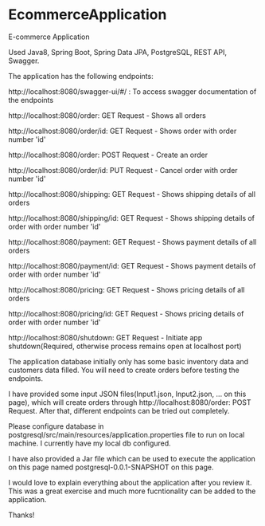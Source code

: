 # EcommerceApplication
E-commerce Application

Used Java8, Spring Boot, Spring Data JPA, PostgreSQL, REST API, Swagger.

The application has the following endpoints:

http://localhost:8080/swagger-ui/#/ : To access swagger documentation of the endpoints

http://localhost:8080/order: GET Request - Shows all orders

http://localhost:8080/order/id: GET Request - Shows order with order number 'id'

http://localhost:8080/order: POST Request - Create an order

http://localhost:8080/order/id: PUT Request - Cancel order with order number 'id'

http://localhost:8080/shipping: GET Request - Shows shipping details of all orders

http://localhost:8080/shipping/id: GET Request - Shows shipping details of order with order number 'id'

http://localhost:8080/payment: GET Request - Shows payment details of all orders

http://localhost:8080/payment/id: GET Request - Shows payment details of order with order number 'id'

http://localhost:8080/pricing: GET Request - Shows pricing details of all orders

http://localhost:8080/pricing/id: GET Request - Shows pricing details of order with order number 'id'

http://localhost:8080/shutdown: GET Request - Initiate app shutdown(Required, otherwise process remains open at localhost port)

The application database initially only has some basic inventory data and customers data filled. You will need to create orders before testing the endpoints. 

I have provided some input JSON files(Input1.json, Input2.json, ... on this page), which will create orders through http://localhost:8080/order: POST Request. After that, different endpoints can be tried out completely.

Please configure database in postgresql/src/main/resources/application.properties file to run on local machine. I currently have my local db configured. 

I have also provided a Jar file which can be used to execute the application on this page named postgresql-0.0.1-SNAPSHOT on this page. 

I would love to explain everything about the application after you review it. This was a great exercise and much more fucntionality can be added to the application. 

Thanks!



